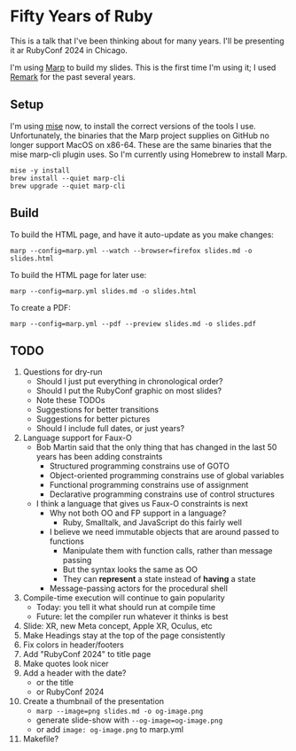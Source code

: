 # Fifty Years of Ruby

This is a talk that I've been thinking about for many years.
I'll be presenting it ar RubyConf 2024 in Chicago.

I'm using [Marp](https://marp.app) to build my slides.
This is the first time I'm using it; I used [Remark](https://remarkjs.com) for the past several years.

## Setup

I'm using [mise](https://mise.jdx.dev) now, to install the correct versions of the tools I use.
Unfortunately, the binaries that the Marp project supplies on GitHub no longer support MacOS on x86-64.
These are the same binaries that the mise marp-cli plugin uses.
So I'm currently using Homebrew to install Marp.

~~~ shell
mise -y install
brew install --quiet marp-cli
brew upgrade --quiet marp-cli
~~~

## Build

To build the HTML page, and have it auto-update as you make changes:

~~~ shell
marp --config=marp.yml --watch --browser=firefox slides.md -o slides.html
~~~

To build the HTML page for later use:

~~~ shell
marp --config=marp.yml slides.md -o slides.html
~~~

To create a PDF:

~~~ shell
marp --config=marp.yml --pdf --preview slides.md -o slides.pdf
~~~

## TODO

1. Questions for dry-run
    - Should I just put everything in chronological order?
    - Should I put the RubyConf graphic on most slides?
    - Note these TODOs
    - Suggestions for better transitions
    - Suggestions for better pictures
    - Should I include full dates, or just years?
2. Language support for Faux-O
    - Bob Martin said that the only thing that has changed in the last 50 years has been adding constraints
        - Structured programming constrains use of GOTO
        - Object-oriented programming constrains use of global variables
        - Functional programming constrains use of assignment
        - Declarative programming constrains use of control structures
    - I think a language that gives us Faux-O constraints is next
        - Why not both OO and FP support in a language?
            - Ruby, Smalltalk, and JavaScript do this fairly well
        - I believe we need immutable objects that are around passed to functions
            - Manipulate them with function calls, rather than message passing
            - But the syntax looks the same as OO
            - They can **represent** a state instead of **having** a state
        - Message-passing actors for the procedural shell
3. Compile-time execution will continue to gain popularity
    - Today: you tell it what should run at compile time
    - Future: let the compiler run whatever it thinks is best
4. Slide: XR, new Meta concept, Apple XR, Oculus, etc
5. Make Headings stay at the top of the page consistently
6. Fix colors in header/footers
7. Add "RubyConf 2024" to title page
8. Make quotes look nicer
9.  Add a header with the date?
    - or the title
    - or RubyConf 2024
10. Create a thumbnail of the presentation
    - `marp --image=png slides.md -o og-image.png`
    - generate slide-show with `--og-image=og-image.png`
    - or add `image: og-image.png` to marp.yml
11. Makefile?
